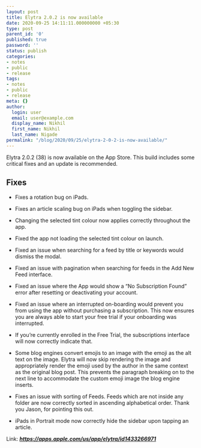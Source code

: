 ```yaml
---
layout: post
title: Elytra 2.0.2 is now available
date: 2020-09-25 14:11:11.000000000 +05:30
type: post
parent_id: '0'
published: true
password: ''
status: publish
categories:
- notes
- public
- release
tags:
- notes
- public
- release
meta: {}
author:
  login: user
  email: user@example.com
  display_name: Nikhil
  first_name: Nikhil
  last_name: Nigade
permalink: "/blog/2020/09/25/elytra-2-0-2-is-now-available/"
---
```

<p>Elytra 2.0.2 (38) is now available on the App Store. This build includes some critical fixes and an update is recommended.</p>
<h2 id="fixes">Fixes</h2>
<ul>
<li>
<p>Fixes a rotation bug on iPads.</p>
</li>
<li>
<p>Fixes an article scaling bug on iPads when toggling the sidebar.</p>
</li>
<li>
<p>Changing the selected tint colour now applies correctly throughout the app.</p>
</li>
<li>
<p>Fixed the app not loading the selected tint colour on launch.</p>
</li>
<li>
<p>Fixed an issue when searching for a feed by title or keywords would dismiss the modal.</p>
</li>
<li>
<p>Fixed an issue with pagination when searching for feeds in the Add New Feed interface.</p>
</li>
<li>
<p>Fixed an issue where the App would show a “No Subscription Found” error after resetting or deactivating your account.</p>
</li>
<li>
<p>Fixed an issue where an interrupted on-boarding would prevent you from using the app without purchasing a subscription. This now ensures you are always able to start your free trial if your onboarding was interrupted.</p>
</li>
<li>
<p>If you’re currently enrolled in the Free Trial, the subscriptions interface will now correctly indicate that.</p>
</li>
<li>
<p>Some blog engines convert emojis to an image with the emoji as the alt text on the image. Elytra will now skip rendering the image and appropriately render the emoji used by the author in the same context as the original blog post. This prevents the paragraph breaking on to the next line to accommodate the custom emoji image the blog engine inserts.</p>
</li>
<li>
<p>Fixes an issue with sorting of Feeds. Feeds which are not inside any folder are now correctly sorted in ascending alphabetical order. Thank you Jason, for pointing this out.</p>
</li>
<li>
<p>iPads in Portrait mode now correctly hide the sidebar upon tapping an article.</p>
</li>
</ul>
<p>Link: <strong><em><a href="https://apps.apple.com/us/app/elytra/id1433266971">https://apps.apple.com/us/app/elytra/id1433266971</a></em></strong></p>
